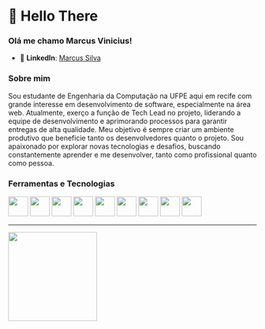 # 👋 Hello There
### Olá me chamo Marcus Vinicius!
- 💼 **LinkedIn**: [Marcus Silva](https://www.linkedin.com/in/marcusvlsilva/)

### Sobre mim
Sou estudante de Engenharia da Computação na UFPE aqui em recife com grande interesse em desenvolvimento de software, especialmente na área web.
Atualmente, exerço a função de Tech Lead no projeto, liderando a equipe de desenvolvimento e aprimorando processos para garantir entregas de alta qualidade. Meu objetivo é sempre criar um ambiente produtivo que beneficie tanto os desenvolvedores quanto o projeto.
Sou apaixonado por explorar novas tecnologias e desafios, buscando constantemente aprender e me desenvolver, tanto como profissional quanto como pessoa.



### Ferramentas e Tecnologias

<div display='flex'>
  <img src="https://cdn.jsdelivr.net/gh/devicons/devicon@latest/icons/php/php-original.svg" width="40" height="40" />
  <img src="https://cdn.jsdelivr.net/gh/devicons/devicon@latest/icons/git/git-original.svg" width="40" height="40"/>
  <img src="https://cdn.jsdelivr.net/gh/devicons/devicon@latest/icons/nodejs/nodejs-original-wordmark.svg" width="40" height="40" />
  <img src="https://cdn.jsdelivr.net/gh/devicons/devicon@latest/icons/angular/angular-original.svg" width="40" height="40" />
  <img src="https://cdn.jsdelivr.net/gh/devicons/devicon@latest/icons/githubactions/githubactions-original.svg" width="40" height="40"/>
  <img src="https://cdn.jsdelivr.net/gh/devicons/devicon@latest/icons/nginx/nginx-original.svg" width="40" height="40"/>
  <img src="https://cdn.jsdelivr.net/gh/devicons/devicon@latest/icons/docker/docker-plain-wordmark.svg" width="40" height="40" />
  <img src="https://cdn.jsdelivr.net/gh/devicons/devicon@latest/icons/ionic/ionic-original-wordmark.svg" width="40" height="40"/>
  <img src="https://cdn.jsdelivr.net/gh/devicons/devicon@latest/icons/react/react-original.svg" width="40" height="40" />
</div>

-----------------
<div>
<a href="https://github.com/marcusvxf">
<img loading="lazy" height="180em" src="https://github-readme-stats.vercel.app/api/top-langs/?username=marcusvxf&layout=compact&langs_count=7&theme=light&include_all_commits=true&count_private=true"/>
</div>



<!--
**marcusvxf/marcusvxf** is a ✨ _special_ ✨ repository because its `README.md` (this file) appears on your GitHub profile.

Here are some ideas to get you started:

- 🔭 I’m currently working on ...
- 🌱 I’m currently learning ...
- 👯 I’m looking to collaborate on ...
- 🤔 I’m looking for help with ...
- 💬 Ask me about ...
- 📫 How to reach me: ...
- 😄 Pronouns: ...
- ⚡ Fun fact: ...
-->

